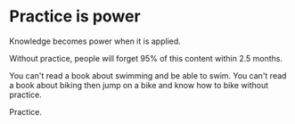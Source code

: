 # Practice is power

Knowledge becomes power when it is applied.

Without practice, people will forget 95% of this content within 2.5 months.

You can't read a book about swimming and be able to swim. You can't read a book about biking then jump on a bike and know how to bike without practice.

Practice.
